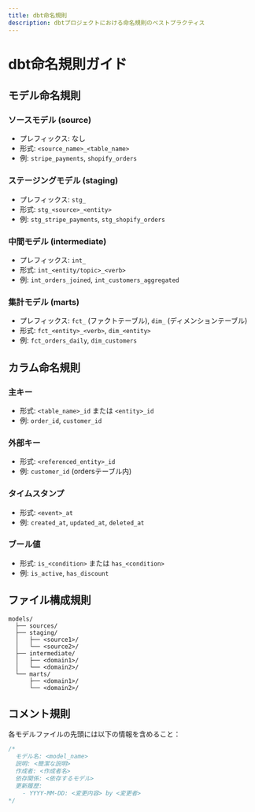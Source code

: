```yaml
---
title: dbt命名規則
description: dbtプロジェクトにおける命名規則のベストプラクティス
---
```


# dbt命名規則ガイド

## モデル命名規則

### ソースモデル (source)
- プレフィックス: なし
- 形式: `<source_name>_<table_name>`
- 例: `stripe_payments`, `shopify_orders`

### ステージングモデル (staging)
- プレフィックス: `stg_`
- 形式: `stg_<source>_<entity>`
- 例: `stg_stripe_payments`, `stg_shopify_orders`

### 中間モデル (intermediate)
- プレフィックス: `int_`
- 形式: `int_<entity/topic>_<verb>`
- 例: `int_orders_joined`, `int_customers_aggregated`

### 集計モデル (marts)
- プレフィックス: `fct_` (ファクトテーブル), `dim_` (ディメンションテーブル)
- 形式: `fct_<entity>_<verb>`, `dim_<entity>`
- 例: `fct_orders_daily`, `dim_customers`

## カラム命名規則

### 主キー
- 形式: `<table_name>_id` または `<entity>_id`
- 例: `order_id`, `customer_id`

### 外部キー
- 形式: `<referenced_entity>_id`
- 例: `customer_id` (ordersテーブル内)

### タイムスタンプ
- 形式: `<event>_at`
- 例: `created_at`, `updated_at`, `deleted_at`

### ブール値
- 形式: `is_<condition>` または `has_<condition>`
- 例: `is_active`, `has_discount`

## ファイル構成規則

```
models/
  ├── sources/
  ├── staging/
  │   ├── <source1>/
  │   └── <source2>/
  ├── intermediate/
  │   ├── <domain1>/
  │   └── <domain2>/
  └── marts/
      ├── <domain1>/
      └── <domain2>/
```

## コメント規則

各モデルファイルの先頭には以下の情報を含めること：

```sql
/*
  モデル名: <model_name>
  説明: <簡潔な説明>
  作成者: <作成者名>
  依存関係: <依存するモデル>
  更新履歴:
    - YYYY-MM-DD: <変更内容> by <変更者>
*/
```
